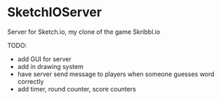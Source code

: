 # SketchIOServer
Server for Sketch.io, my clone of the game Skribbl.io

TODO:
- add GUI for server
- add in drawing system
- have server send message to players when someone guesses word correctly
- add timer, round counter, score counters
